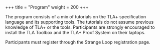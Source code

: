 +++
title = "Program"
weight = 200
+++

The program consists of a mix of tutorials on the TLA+ specification language and its supporting tools. The tutorials do not assume previous knowledge of TLA+ or the tools. Participants are strongly encouraged to install the TLA Toolbox and the TLA+ Proof System on their laptops.

Participants must register through the Strange Loop registration page. 